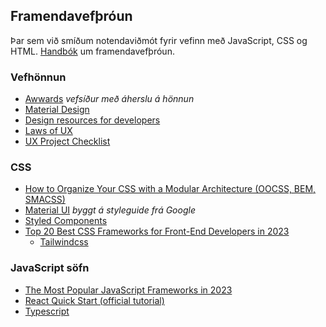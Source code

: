 ## Framendavefþróun 
Þar sem við smíðum notendaviðmót fyrir vefinn með JavaScript, CSS og HTML. [Handbók](https://frontendmasters.com/books/front-end-handbook/2019/) um framendavefþróun.


### Vefhönnun 
* [Awwards](https://www.awwwards.com/) _vefsíður með áherslu á hönnun_
* [Material Design](https://material.io/)
* [Design resources for developers](https://github.com/bradtraversy/design-resources-for-developers)
* [Laws of UX](https://lawsofux.com/)
* [UX Project Checklist](https://uxchecklist.github.io/)


### CSS 
* [How to Organize Your CSS with a Modular Architecture
(OOCSS, BEM, SMACSS)](https://snipcart.com/blog/organize-css-modular-architecture)
* [Material UI](https://mui.com/material-ui/) _byggt á styleguide frá Google_
* [Styled Components](https://styled-components.com/)
* [Top 20 Best CSS Frameworks for Front-End Developers in 2023](https://hackr.io/blog/best-css-frameworks)
  * [Tailwindcss](https://tailwindcss.com/)

<!--
   * [Get started with Tailwind CSS](https://tailwindcss.com/docs/installation)
   * [Utility-First Fundamentals](https://tailwindcss.com/docs/utility-first)
   * [Tailwind CSS tutorial](https://tsh.io/blog/tailwind-css-tutorial/)
-->

### JavaScript söfn
- [The Most Popular JavaScript Frameworks in 2023](https://theme-selection.medium.com/the-most-popular-javascript-frameworks-in-2021-a2fe62174df6)
- [React Quick Start (official tutorial)](https://react.dev/learn)
- [Typescript](https://www.typescriptlang.org/)


  
<!--
    - [Learn React (Scrimba)](https://scrimba.com/learn/learnreact)
    - [React: Vefforritun II (Háskóli Íslands)](https://github.com/vefforritun/vef2-2023/tree/main/namsefni/17.react#readme)
    - [React: Vefskólinn (Tækniskólinn)](https://io.vefskoli.is/guides) _sjá module 4_  
    - [Create React App](https://create-react-app.dev/) & [Depoyment: live site on Github](https://create-react-app.dev/docs/deployment/#github-pages)
    - [React: Deep Dive Into Modern Web Development (Helsinki University)](https://fullstackopen.com/en/about)
-->


<!--
### Routing í JavaScript (vanilla)
- [How I Implemented my own SPA Routing System in Vanilla JS](https://medium.com/@bryanmanuele/how-i-implemented-my-own-spa-routing-system-in-vanilla-js-49942e3c4573)
- [Tiny Express-inspired client-side router](https://github.com/visionmedia/page.js)
- Template: [Build a state management system (pub/sub) with vanilla JavaScript](https://css-tricks.com/build-a-state-management-system-with-vanilla-javascript/)
- [Web Components, (Templates)](https://medium.com/javascript-in-plain-english/web-components-crash-course-b0a2feb11be1)
-->
